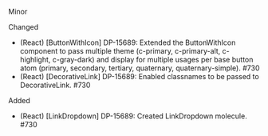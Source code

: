 Minor

Changed
- (React) [ButtonWithIcon] DP-15689: Extended the ButtonWithIcon component to pass multiple theme (c-primary, c-primary-alt, c-highlight, c-gray-dark) and display for multiple usages per base button atom (primary, secondary, tertiary, quaternary, quaternary-simple). #730
- (React) [DecorativeLink] DP-15689: Enabled classnames to be passed to DecorativeLink. #730

Added
- (React) [LinkDropdown] DP-15689: Created LinkDropdown molecule. #730
